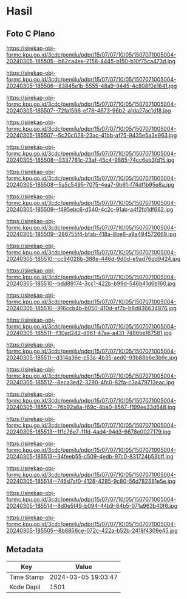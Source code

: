 # Hasil

## Foto C Plano

https://sirekap-obj-formc.kpu.go.id/3cdc/pemilu/pdpr/15/07/07/10/05/1507071005004-20240305-185505--b62ca4ee-2158-4445-b150-b10f75ca473d.jpg

https://sirekap-obj-formc.kpu.go.id/3cdc/pemilu/pdpr/15/07/07/10/05/1507071005004-20240305-185506--83845e1b-5555-48a9-9445-4c808f0e1641.jpg

https://sirekap-obj-formc.kpu.go.id/3cdc/pemilu/pdpr/15/07/07/10/05/1507071005004-20240305-185507--72fa1596-ef78-4673-96b2-a1da27ac1d18.jpg

https://sirekap-obj-formc.kpu.go.id/3cdc/pemilu/pdpr/15/07/07/10/05/1507071005004-20240305-185507--5c20c028-23ac-41bb-af75-9435e5a3e963.jpg

https://sirekap-obj-formc.kpu.go.id/3cdc/pemilu/pdpr/15/07/07/10/05/1507071005004-20240305-185508--0337781c-23af-45c4-9865-74cc6eb3fd15.jpg

https://sirekap-obj-formc.kpu.go.id/3cdc/pemilu/pdpr/15/07/07/10/05/1507071005004-20240305-185508--5a5c5495-7075-4ea7-9b61-f74df1b95e8a.jpg

https://sirekap-obj-formc.kpu.go.id/3cdc/pemilu/pdpr/15/07/07/10/05/1507071005004-20240305-185509--f495ebc6-d540-4c2c-91ab-a4f2fd1df662.jpg

https://sirekap-obj-formc.kpu.go.id/3cdc/pemilu/pdpr/15/07/07/10/05/1507071005004-20240305-185509--286755f4-bfab-418a-8be6-a9a494572669.jpg

https://sirekap-obj-formc.kpu.go.id/3cdc/pemilu/pdpr/15/07/07/10/05/1507071005004-20240305-185510--cc94028b-388e-446d-9d0d-e9ad76dd9424.jpg

https://sirekap-obj-formc.kpu.go.id/3cdc/pemilu/pdpr/15/07/07/10/05/1507071005004-20240305-185510--bdd89174-3cc1-422b-b99d-546b41d6b160.jpg

https://sirekap-obj-formc.kpu.go.id/3cdc/pemilu/pdpr/15/07/07/10/05/1507071005004-20240305-185510--916ccb4b-b050-410d-af7b-b8d836634876.jpg

https://sirekap-obj-formc.kpu.go.id/3cdc/pemilu/pdpr/15/07/07/10/05/1507071005004-20240305-185511--f30ad242-d961-47aa-a431-7486be167581.jpg

https://sirekap-obj-formc.kpu.go.id/3cdc/pemilu/pdpr/15/07/07/10/05/1507071005004-20240305-185511--d314a36e-c53a-4b35-aed0-93b88b6e3b9c.jpg

https://sirekap-obj-formc.kpu.go.id/3cdc/pemilu/pdpr/15/07/07/10/05/1507071005004-20240305-185512--8eca3ed2-3290-4fc0-82fa-c3a479713eac.jpg

https://sirekap-obj-formc.kpu.go.id/3cdc/pemilu/pdpr/15/07/07/10/05/1507071005004-20240305-185512--76b92a6a-f69c-4ba0-8567-f199ee33d648.jpg

https://sirekap-obj-formc.kpu.go.id/3cdc/pemilu/pdpr/15/07/07/10/05/1507071005004-20240305-185513--1f1c76e7-f1fd-4ad4-94d3-6678e0027179.jpg

https://sirekap-obj-formc.kpu.go.id/3cdc/pemilu/pdpr/15/07/07/10/05/1507071005004-20240305-185513--34feeb55-c509-4edb-97c0-831724b53bff.jpg

https://sirekap-obj-formc.kpu.go.id/3cdc/pemilu/pdpr/15/07/07/10/05/1507071005004-20240305-185514--746d7af0-4128-4285-9c80-56d782381e5e.jpg

https://sirekap-obj-formc.kpu.go.id/3cdc/pemilu/pdpr/15/07/07/10/05/1507071005004-20240305-185514--8d0e5f49-b094-44b9-84b5-071a963b40f6.jpg

https://sirekap-obj-formc.kpu.go.id/3cdc/pemilu/pdpr/15/07/07/10/05/1507071005004-20240305-185505--8b8856ce-072c-422a-b52b-2418f4309e45.jpg


## Metadata

| Key        | Value               |
| ---------- | ------------------- |
| Time Stamp | 2024-03-05 19:03:47 |
| Kode Dapil | 1501                |



